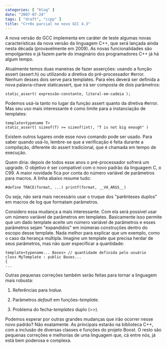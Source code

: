 ```yaml
---
categories: [ "blog" ]
date: "2007-07-24"
tags: [ "draft", "ccpp" ]
title: "C++0x parcial no novo GCC 4.3"
---
```

A nova versão do GCC implementa em caráter de teste algumas novas
características da nova versão da linguagem C++, que será lançada
ainda nesta década (provavelmente em 2009). As novas funcionalidades
são empolgantes e já fazem parte do imaginário dos programadores C++
já há algum tempo.

Atualmente temos duas maneiras de fazer asserções: usando a função
assert (assert.h) ou utilizando a diretiva do pré-processador
#error. Nenhum desses dois serve para templates. Para eles deverá ser
definida a nova palavra-chave staticassert, que irá ser composta de
dois parâmetros:

    
    static_assert( expressão-constante, literal-em-cadeia );

Podemos usá-la tanto no lugar da função assert quanto da diretiva
#error. Mas seu uso mais interessante é como limite para a instanciação
de templates:

    
    template<typename T>
    static_assert( sizeof(T) >= sizeof(int), "T is not big enough" )

Existem outros lugares onde esse novo comando pode ser usado. Para
saber quando usá-lo, lembre-se que a verificação é feita durante a
compilação, diferente do assert tradicional, que é chamada em tempo
de execução.

Quem diria: depois de todos esse anos o pré-processador sofrerá um
upgrade. O objetivo é ser compatível com o novo padrão da linguagem C,
o C99. A maior novidade fica por conta do número variável de parâmetros
para macros. A linha abaixo resume tudo:

    
    #define TRACE(format, ...) printf(format, __VA_ARGS__)

Ou seja, não será mais necessário usar o truque dos "parênteses
duplos" em macros de log que formatam parâmetros.

Considero essa mudança a mais interessante. Com ela será possível
usar um número variável de parâmetros em templates. Basicamente isso
permite que um dado template aceite um número variável de parâmetros
e esses parâmetros sejam "expandidos" em inúmeras construções dentro
do escopo desse template. Nada melhor para explicar que um exemplo, como
o caso da herança múltipla. Imagine um template que precisa herdar de
seus parâmetros, mas não quer especificar a quantidade:

    
    template<typename... Bases> // quantidade definida pelo usuário
    class MyTemplate : public Bases...
    {
    ...

Outras pequenas correções também serão feitas para tornar a linguagem
mais robusta:

	
  1. Referências para _lvalue._

	
  2. Parâmetros _default_ em funções-_template._

	
  3. Problema do fecha-_templates_ duplo (>>).

Podemos esperar por outras grandes mudanças que irão ocorrer nesse novo
padrão? Não exatamente. As principais estarão na biblioteca C++, com a
inclusão de diversas classes e funções do projeto Boost. O resto são
pequenas correções e melhorias de uma linguagem que, cá entre nós,
já está bem poderosa e complexa.
